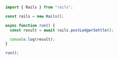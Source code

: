 <!-- Start SDK Example Usage [usage] -->
```typescript
import { Rails } from "rails";

const rails = new Rails();

async function run() {
  const result = await rails.postLedgerSettle();

  console.log(result);
}

run();

```
<!-- End SDK Example Usage [usage] -->